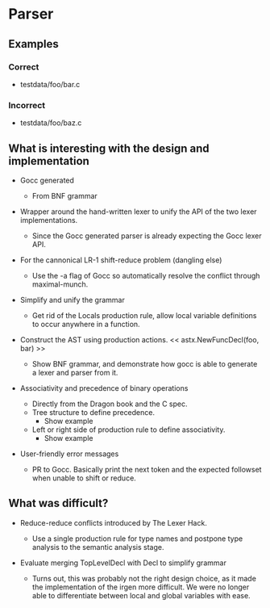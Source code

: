 # Parser

## Examples

### Correct

* testdata/foo/bar.c

### Incorrect

* testdata/foo/baz.c

## What is interesting with the design and implementation

* Gocc generated
    - From BNF grammar

* Wrapper around the hand-written lexer to unify the API of the two lexer implementations.
    + Since the Gocc generated parser is already expecting the Gocc lexer API.

* For the cannonical LR-1 shift-reduce problem (dangling else)
    - Use the -a flag of Gocc so automatically resolve the conflict through maximal-munch.

* Simplify and unify the grammar
    - Get rid of the Locals production rule, allow local variable definitions to occur anywhere in a function.

* Construct the AST using production actions. << astx.NewFuncDecl(foo, bar) >>
    + Show BNF grammar, and demonstrate how gocc is able to generate a lexer and parser from it.

* Associativity and precedence of binary operations
    - Directly from the Dragon book and the C spec.
    - Tree structure to define precedence.
        + Show example
    - Left or right side of production rule to define associativity.
        + Show example

* User-friendly error messages
    - PR to Gocc. Basically print the next token and the expected followset when unable to shift or reduce.

## What was difficult?

* Reduce-reduce conflicts introduced by The Lexer Hack.
    - Use a single production rule for type names and postpone type analysis to the semantic analysis stage.

* Evaluate merging TopLevelDecl with Decl to simplify grammar
    - Turns out, this was probably not the right design choice, as it made the implementation of the irgen more difficult. We were no longer able to differentiate between local and global variables with ease.
